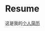 # Resume
这是我的[个人简历](https://fanytang.github.io)

<!-- 雪碧图自适应
 [demo](https://fanytang.github.io/index.html)
 
 Vue+Vuex的一个小项目
 [demo](https://fanytang.github.io/happyfri/index.html) -->
